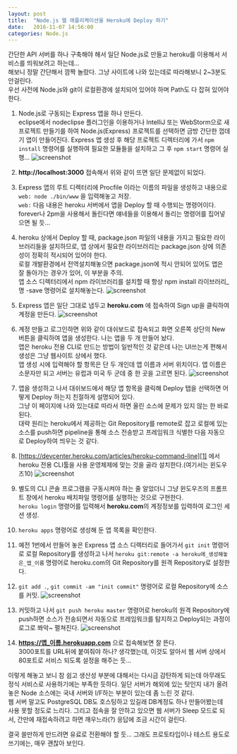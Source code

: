 ```yaml
---
layout: post
title:  "Node.js 웹 애플리케이션을 Heroku에 Deploy 하기"
date:   2016-11-07 14:56:00
categories: Node.js
---
```


간단한 API 서버를 하나 구축해야 해서 일단 Node.js로 만들고 heroku를 이용해서 서비스를 띄워보려고 하는데...  
해보니 정말 간단해서 깜짝 놀랐다. 그냥 사이트에 나와 있는데로 따라해보니 2~3분도 안걸린다.  
우선 사전에 Node.js와 git이 로컬환경에 설치되어 있어야 하며 Path도 다 잡혀 있어야 한다.

1. Node.js로 구동되는 Express 앱을 하나 만든다.  
eclipse에서 nodeclipse 플러그인을 이용하거나 IntelliJ 또는 WebStorm으로 새 프로젝트 만들기를 하여 Node.js(Express) 프로젝트를 선택하면 금방 간단한 껍데기 앱이 만들어진다. Express 앱 생성 후 해당 프로젝트 디렉터리에 가서 `npm install` 명령어를 실행하여 필요한 모듈들을 설치하고 그 후 `npm start` 명령어 실행...
![screenshot](./../../../../../images/20161107/1.png)

2. **http://localhost:3000** 접속해서 위와 같이 뜨면 일단 문제없이 되었다.

3. Express 앱의 루트 디렉터리에 Procfile 이라는 이름의 파일을 생성하고 내용으로 `web: node ./bin/www` 을 입력해놓고 저장.  
`web:` 다음 내용은 heroku 서버에서 앱을 Deploy 할 때 수행되는 명령어이다. forever나 2pm을 사용해서 돌린다면 얘네들을 이용해서 돌리는 명령어를 집어넣으면 될 듯...

4. heroku 상에서 Deploy 할 때, package.json 파일의 내용을 가지고 필요한 라이브러리들을 설치하므로, 앱 상에서 필요한 라이브러리는 package.json 상에 의존성이 정확히 적시되어 있어야 한다.  
로컬 개발환경에서 전역설치해놓으면 package.json에 적시 안되어 있어도 앱은 잘 돌아가는 경우가 있어, 이 부분을 주의.  
앱 소스 디렉터리에서 npm 라이브러리를 설치할 때 항상 npm install 라이브러리_명 -save 명령어로 설치해놓는다.
![screenshot](./../../../../../images/20161107/2.png)

5. Express 앱은 일단 그대로 냅두고 **heroku.com** 에 접속하여 Sign up을 클릭하여 계정을 만든다.
![screenshot](./../../../../../images/20161107/3.png)

6. 계정 만들고 로그인하면 위와 같이 대쉬보드로 접속되고 화면 오른쪽 상단의 New 버튼을 클릭하여 앱을 생성한다. 나는 앱을 두 개 만들어 놨다.  
앱은 heroku 전용 CLI로 만드는 방법이 일반적인 것 같은데 나는 UI쓰는게 편해서 생성은 그냥 웹사이트 상에서 했다.  
앱 생성 시에 입력해야 할 항목은 단 두 개인데 앱 이름과 서버 위치이다. 앱 이름은 소문자만 되고 서버는 유럽과 미국 두 군데 중 한 곳을 고르면 된다.
![screenshot](./../../../../../images/20161107/4.png)

7. 앱을 생성하고 나서 대쉬보드에서 해당 앱 항목을 클릭해 Deploy 탭을 선택하면 어떻게 Deploy 하는지 친절하게 설명되어 있다.  
그냥 이 페이지에 나와 있는대로 따라서 하면 올린 소스에 문제가 있지 않는 한 바로 된다.  
대략 원리는 heroku에서 제공하는 Git Repository를 remote로 잡고 로컬에 있는 소스를 push하면 pipeline을 통해 소스 전송받고 프레임워크 식별한 다음 자동으로 Deploy하여 띄우는 것 같다.

8. [https://devcenter.heroku.com/articles/heroku-command-line][1] 에서 heroku 전용 CLI툴을 사용 운영체제에 맞는 것을 골라 설치한다.(여기서는 윈도우즈10)
![screenshot](./../../../../../images/20161107/5.png)

9. 별도의 CLI 콘솔 프로그램을 구동시켜야 하는 줄 알았더니 그냥 윈도우즈의 프롬프트 창에서 heroku 배치파일 명령어를 실행하는 것으로 구현한다.  
`heroku login` 명령어를 입력해서 **heroku.com**의 계정정보를 입력하여 로그인 세션 생성.

10. `heroku apps` 명령어로 생성해 둔 앱 목록을 확인한다.

11. 예전 1번에서 만들어 놓은 Express 앱 소스 디렉터리로 들어가서 `git init` 명령어로 로컬 Repository를 생성하고 나서 `heroku git:remote -a heroku에_생성해놓은_앱_이름` 명령어로 heroku.com의 Git Repository를 원격 Repository로 설정한다.

12. `git add .`, `git commit -am "init commit"` 명령어로 로컬 Repository에 소스를 커밋.
![screenshot](./../../../../../images/20161107/6.png)

13. 커밋하고 나서 `git push heroku master` 명령어로 heroku의 원격 Repository에 push하면 소스가 전송되면서 자동으로 프레임워크를 탐지하고 Deploy되는 과정이 로그로 쫘악~ 펼쳐진다.
![screenshot](./../../../../../images/20161107/7.png)

14. **https://앱_이름.herokuapp.com** 으로 접속해보면 잘 뜬다.  
3000포트를 URL뒤에 붙여줘야 하나? 생각했는데, 이것도 알아서 웹 서버 상에서 80포트로 서비스 되도록 설정을 해주는 듯...

이렇게 해놓고 보니 참 쉽고 생산성 부분에 대해서는 다시금 감탄하게 되는데 아무래도 정식 서비스로 사용하기에는 부족한 듯하다.
일단 서버가 해외에 있는 탓인지 내가 올려놓은 Node 소스에는 국내 서버와 I/F하는 부분이 있는데 좀 느린 것 같다.  
웹 서버 말고도 PostgreSQL DB도 호스팅하고 있길래 DB계정도 하나 만들어봤는데 사용 못할 정도로 느리다.
그리고 접속을 잘 안하고 있으면 웹 서버가 Sleep 모드로 되서, 간만에 재접속하려고 하면 깨우느라(?) 응답에 조금 시간이 걸린다.

결국 쓸만하게 만드려면 유료로 전환해야 할 듯... 그래도 프로토타입이나 테스트 용도로 쓰기에는, 매우 괜찮아 보인다.

[1]: https://devcenter.heroku.com/articles/heroku-command-line